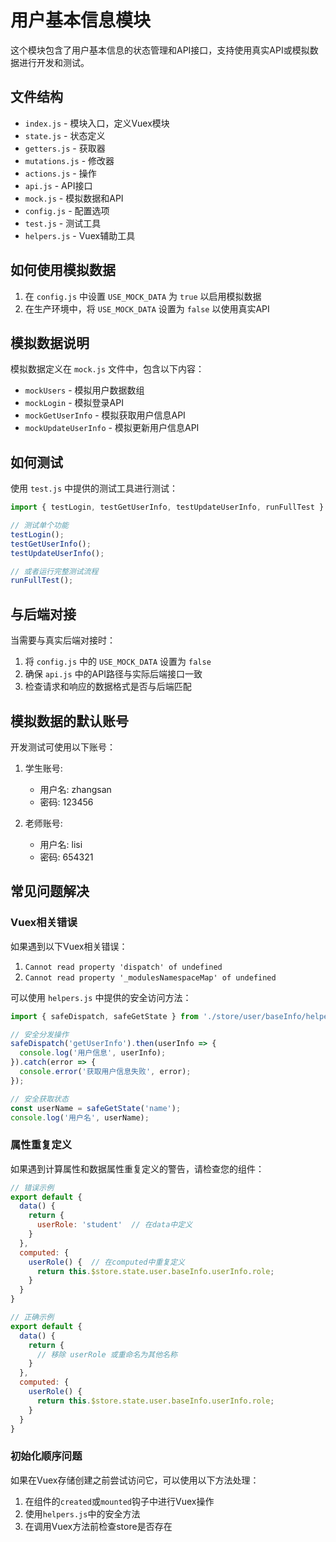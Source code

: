 # 用户基本信息模块

这个模块包含了用户基本信息的状态管理和API接口，支持使用真实API或模拟数据进行开发和测试。

## 文件结构

- `index.js` - 模块入口，定义Vuex模块
- `state.js` - 状态定义
- `getters.js` - 获取器
- `mutations.js` - 修改器
- `actions.js` - 操作
- `api.js` - API接口
- `mock.js` - 模拟数据和API
- `config.js` - 配置选项
- `test.js` - 测试工具
- `helpers.js` - Vuex辅助工具

## 如何使用模拟数据

1. 在 `config.js` 中设置 `USE_MOCK_DATA` 为 `true` 以启用模拟数据
2. 在生产环境中，将 `USE_MOCK_DATA` 设置为 `false` 以使用真实API

## 模拟数据说明

模拟数据定义在 `mock.js` 文件中，包含以下内容：

- `mockUsers` - 模拟用户数据数组
- `mockLogin` - 模拟登录API
- `mockGetUserInfo` - 模拟获取用户信息API
- `mockUpdateUserInfo` - 模拟更新用户信息API

## 如何测试

使用 `test.js` 中提供的测试工具进行测试：

```javascript
import { testLogin, testGetUserInfo, testUpdateUserInfo, runFullTest } from './store/user/baseInfo/test';

// 测试单个功能
testLogin();
testGetUserInfo();
testUpdateUserInfo();

// 或者运行完整测试流程
runFullTest();
```

## 与后端对接

当需要与真实后端对接时：

1. 将 `config.js` 中的 `USE_MOCK_DATA` 设置为 `false`
2. 确保 `api.js` 中的API路径与实际后端接口一致
3. 检查请求和响应的数据格式是否与后端匹配

## 模拟数据的默认账号

开发测试可使用以下账号：

1. 学生账号:
   - 用户名: zhangsan
   - 密码: 123456

2. 老师账号:
   - 用户名: lisi
   - 密码: 654321

## 常见问题解决

### Vuex相关错误

如果遇到以下Vuex相关错误：

1. `Cannot read property 'dispatch' of undefined`
2. `Cannot read property '_modulesNamespaceMap' of undefined`

可以使用 `helpers.js` 中提供的安全访问方法：

```javascript
import { safeDispatch, safeGetState } from './store/user/baseInfo/helpers';

// 安全分发操作
safeDispatch('getUserInfo').then(userInfo => {
  console.log('用户信息', userInfo);
}).catch(error => {
  console.error('获取用户信息失败', error);
});

// 安全获取状态
const userName = safeGetState('name');
console.log('用户名', userName);
```

### 属性重复定义

如果遇到计算属性和数据属性重复定义的警告，请检查您的组件：

```javascript
// 错误示例
export default {
  data() {
    return {
      userRole: 'student'  // 在data中定义
    }
  },
  computed: {
    userRole() {  // 在computed中重复定义
      return this.$store.state.user.baseInfo.userInfo.role;
    }
  }
}

// 正确示例
export default {
  data() {
    return {
      // 移除 userRole 或重命名为其他名称
    }
  },
  computed: {
    userRole() {
      return this.$store.state.user.baseInfo.userInfo.role;
    }
  }
}
```

### 初始化顺序问题

如果在Vuex存储创建之前尝试访问它，可以使用以下方法处理：

1. 在组件的`created`或`mounted`钩子中进行Vuex操作
2. 使用`helpers.js`中的安全方法
3. 在调用Vuex方法前检查store是否存在 
